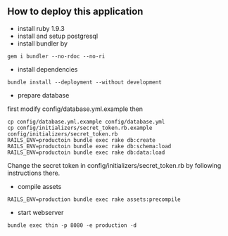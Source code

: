 How to deploy this application
--------------

* install ruby 1.9.3
* install and setup postgresql
* install bundler by

```
gem i bundler --no-rdoc --no-ri
```

* install dependencies

```
bundle install --deployment --without development
```

* prepare database

first modify config/database.yml.example
then

```
cp config/database.yml.example config/database.yml
cp config/initializers/secret_token.rb.example config/initializers/secret_token.rb
RAILS_ENV=productoin bundle exec rake db:create
RAILS_ENV=productoin bundle exec rake db:schema:load
RAILS_ENV=productoin bundle exec rake db:data:load
```

Change the secret token in config/initializers/secret_token.rb by following instructions there.

* compile assets
```
RAILS_ENV=production bundle exec rake assets:precompile
```

* start webserver

```
bundle exec thin -p 8080 -e production -d
```
